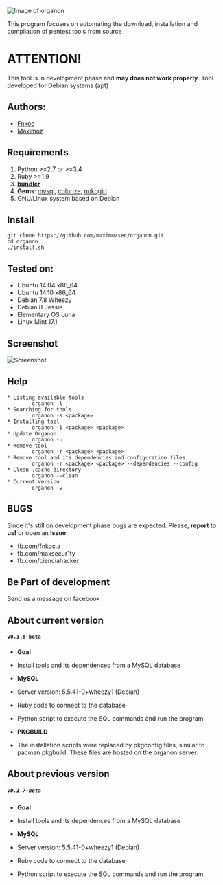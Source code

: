![Image of organon](https://i.imgur.com/VvoUkMP.jpg)

This program focuses on automating the download, installation and compilation of pentest tools from source

# ATTENTION!

This tool is in development phase and **may does not work properly**.
Tool developed for Debian systems (apt)

Authors:
--------
* [Fnkoc](https://github.com/fnk0c)
* [Maximoz](https://github.com/maximozsec)

Requirements
-------------
1. Python >=2.7 or >=3.4    
2. Ruby >=1.9
3. [**bundler**](http://bundler.io/)
4. **Gems**: [mysql](https://rubygems.org/gems/mysql), [colorize](https://rubygems.org/gems/colorize), [nokogiri](https://rubygems.org/gems/nokogiri)
5. GNU/Linux system based on Debian

Install
-------
	git clone https://github.com/maximozsec/organon.git
	cd organon
	./install.sh

Tested on:
----------
* Ubuntu 14.04 x86_64
* Ubuntu 14.10 x86_64
* Debian 7.8 Wheezy
* Debian 8 Jessie
* Elementary OS Luna
* Linux Mint 17.1

Screenshot
----------
![Screenshot](https://i.imgur.com/C4BvEh3.png)

Help
----
	* Listing available tools  
	        organon -l  
	* Searching for tools  
	        organon -s <package>
	* Installing tool  
	        organon -i <package> <package>
	* Update Organon  
	        organon -u
	* Remove tool
	        organon -r <package> <package>  
	* Remove tool and its dependencies and configuration files
	        organon -r <package> <package> --dependencies --config  
	* Clean .cache directory
	        organon --clean 
	* Current Version
	        organon -v

BUGS
----
Since it's still on development phase bugs are expected. Please, **report to us!** or open an **Issue**
* fb.com/fnkoc.a
* fb.com/maxsecur1ty
* fb.com/cienciahacker

Be Part of development
----------------------
Send us a message on facebook

About current version
---------------------

#### `v0.1.8-beta`

- **Goal**
 - Install tools and its dependences from a MySQL database

- **MySQL**
 - Server version: 5.5.41-0+wheezy1 (Debian)

 - Ruby code to connect to the database

 - Python script to execute the SQL commands and run the program

- **PKGBUILD**
 - The installation scripts were replaced by pkgconfig files, similar to pacman pkgbuild. These files are hosted on the organon server.


About previous version
---------------------
##### `v0.1.7-beta`

- **Goal**
 - Install tools and its dependences from a MySQL database

- **MySQL**
 - Server version: 5.5.41-0+wheezy1 (Debian)

- Ruby code to connect to the database

- Python script to execute the SQL commands and run the program
